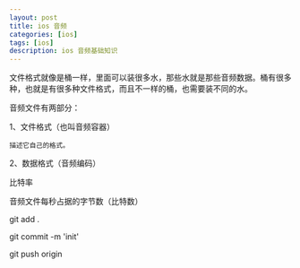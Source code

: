 ```yaml
---
layout: post
title: ios 音频
categories: [ios]
tags: [ios]
description: ios 音频基础知识
---
```



文件格式就像是桶一样，里面可以装很多水，那些水就是那些音频数据。桶有很多种，也就是有很多种文件格式，而且不一样的桶，也需要装不同的水。

音频文件有两部分：

1、文件格式（也叫音频容器）

	描述它自己的格式。

2、数据格式（音频编码）


比特率

音频文件每秒占据的字节数（比特数）




git add .  

git commit -m 'init'

git push origin